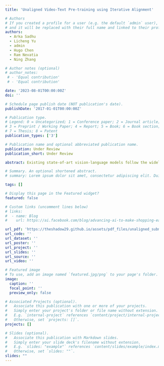 ```yaml
---
title: 'Unaligned Video-Text Pre-training using Iterative Alignment'

# Authors
# If you created a profile for a user (e.g. the default `admin` user), write the username (folder name) here
# and it will be replaced with their full name and linked to their profile.
authors:
  - Arka Sadhu
  - Licheng Yu
  - admin
  - Hugo Chen
  - Ram Nevatia
  - Ning Zhang

# Author notes (optional)
# author_notes:
 # - 'Equal contribution'
 # - 'Equal contribution'

date: '2023-08-01T00:00:00Z'
doi: ''

# Schedule page publish date (NOT publication's date).
publishDate: '2017-01-01T00:00:00Z'

# Publication type.
# Legend: 0 = Uncategorized; 1 = Conference paper; 2 = Journal article;
# 3 = Preprint / Working Paper; 4 = Report; 5 = Book; 6 = Book section;
# 7 = Thesis; 8 = Patent
publication_types: ['3']

# Publication name and optional abbreviated publication name.
publication: Under Review
publication_short: Under Review

abstract: Existing state-of-art vision-language models follow the widely-used recipe of pre-training on a large corpus of image-text pairs followed by fine-tuning on one or more downstream tasks. Similar methods have also been shown to be successful in video-language tasks. However, such pre-training schemes are inherently restricted by the availability of large-volume of high-quality paired video captions, often only found in particular video domains such as stock footage or instructional videos. To address this limitation, we explore utilizing unaligned vision and text corpora with two distinct advantages - (i) access to orders of magnitude more unaligned data (ii) such unaligned data can be obtained for diverse domains. We show that our proposed iterative alignment method to perform alignment between vision and language modalities in the pre-training step can significantly improve downstream task performance compared to no pre-training setup. Experiments on multiple diverse video-language benchmarks validate the effectiveness of our approach.

# Summary. An optional shortened abstract.
# summary: Lorem ipsum dolor sit amet, consectetur adipiscing elit. Duis posuere tellus ac convallis placerat. Proin tincidunt magna sed ex sollicitudin condimentum.

tags: []

# Display this page in the Featured widget?
featured: false

# Custom links (uncomment lines below)
# links:
#  - name: Blog
#    url: https://ai.facebook.com/blog/advancing-ai-to-make-shopping-easier-for-everyone/

url_pdf: 'https://theshadow29.github.io/assets/pdf_files/unaligned_subm.pdf'
url_code: ''
url_dataset: ''
url_poster: ''
url_project: ''
url_slides: ''
url_source: ''
url_video: ''

# Featured image
# To use, add an image named `featured.jpg/png` to your page's folder.
image:
  caption: ''
  focal_point: ''
  preview_only: false

# Associated Projects (optional).
#   Associate this publication with one or more of your projects.
#   Simply enter your project's folder or file name without extension.
#   E.g. `internal-project` references `content/project/internal-project/index.md`.
#   Otherwise, set `projects: []`.
projects: []

# Slides (optional).
#   Associate this publication with Markdown slides.
#   Simply enter your slide deck's filename without extension.
#   E.g. `slides: "example"` references `content/slides/example/index.md`.
#   Otherwise, set `slides: ""`.
slides: ""
---
```

